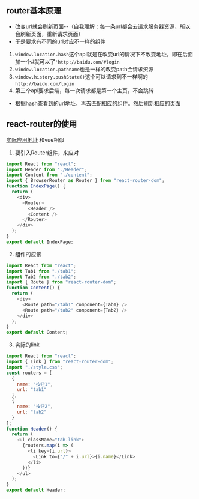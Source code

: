 ## router基本原理
-  改变url就会刷新页面--（自我理解：每一条url都会去请求服务器资源，所以会刷新页面，重新请求页面）
- 于是要求有不同的url对应不一样的组件
1. `window.location.hash`这个api就是在改变url的情况下不改变地址，即在后面加一个#就可以了`'http://baidu.com/#login`
2. `window.location.pathname`也是一样的改变path会请求资源
3. `window.history.pushState()`这个可以请求到不一样啊的`http://baidu.com/login`
4. 第三个api要求后端，每一次请求都是第一个主页，不会跳转

- 根据hash查看到的url地址，再去匹配相应的组件。然后刷新相应的页面

## react-router的使用
[实际应用地址](https://codesandbox.io/s/vigorous-gauss-4028z)
和vue相似
1. 要引入Router组件，来应对
```javascript
import React from "react";
import Header from "./Header";
import Content from "./content";
import { BrowserRouter as Router } from "react-router-dom";
function IndexPage() {
  return (
    <div>
      <Router>
        <Header />
        <Content />
      </Router>
    </div>
  );
}
export default IndexPage;

```
2. 组件的应该

```javascript
import React from "react";
import Tab1 from "./tab1";
import Tab2 from "./tab2";
import { Route } from "react-router-dom";
function Content() {
  return (
    <div>
      <Route path="/tab1" component={Tab1} />
      <Route path="/tab2" component={Tab2} />
    </div>
  );
}
export default Content;
```
3. 实际的link
```javascript
import React from "react";
import { Link } from "react-router-dom";
import "./style.css";
const routers = [
  {
    name: "按钮1",
    url: "tab1"
  },
  {
    name: "按钮2",
    url: "tab2"
  }
];
function Header() {
  return (
    <ul className="tab-link">
      {routers.map(i => (
        <li key={i.url}>
          <Link to={"/" + i.url}>{i.name}</Link>
        </li>
      ))}
    </ul>
  );
}
export default Header;

```



